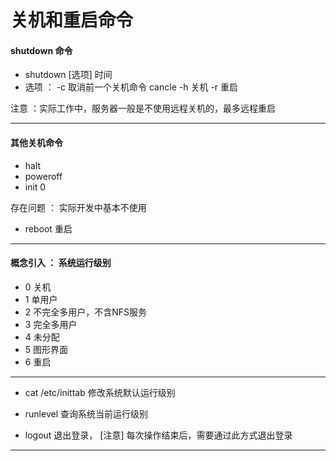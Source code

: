 
# 关机和重启命令


#### shutdown 命令

- shutdown [选项] 时间
- 选项 ：
    -c  	取消前一个关机命令  cancle
    -h		关机
    -r		重启

注意 ：实际工作中，服务器一般是不使用远程关机的，最多远程重启

----------------------------------------------------------------------------------

#### 其他关机命令 

- halt
- poweroff
- init 0

存在问题 ： 实际开发中基本不使用

- reboot 重启

-----------------------------------------------------------------------------------

#### 概念引入 ： 系统运行级别
- 0 		关机
- 1		单用户
- 2		不完全多用户，不含NFS服务
- 3 		完全多用户
- 4		未分配
- 5		图形界面
- 6 		重启

-------------------------------------------------------------------------------------

- cat /etc/inittab
   修改系统默认运行级别

- runlevel
   查询系统当前运行级别

- logout  退出登录，
[注意]  每次操作结束后，需要通过此方式退出登录

-------------------------------------------------------------------------------------


